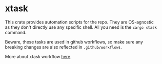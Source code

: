 # xtask

This crate provides automation scripts for the repo. They are OS-agnostic as they don't directly use any specific shell. All you need is the `cargo xtask` command.

Beware, these tasks are used in github workflows, so make sure any breaking changes are also reflected in `.github/workflows`.

More about xtask workflow [here](https://github.com/matklad/cargo-xtask). 